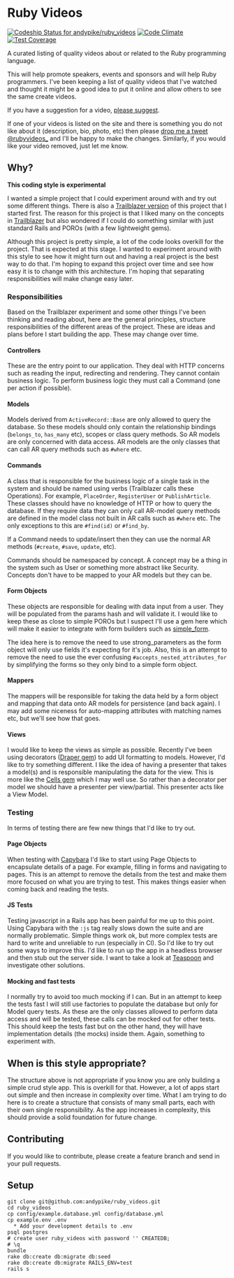 # Ruby Videos

[![Codeship Status for andypike/ruby_videos](https://codeship.com/projects/1514f450-858d-0132-4c4f-76a8aba63565/status?branch=master)](https://codeship.com/projects/58779)
[![Code Climate](https://codeclimate.com/github/andypike/ruby_videos/badges/gpa.svg)](https://codeclimate.com/github/andypike/ruby_videos)
[![Test Coverage](https://codeclimate.com/github/andypike/ruby_videos/badges/coverage.svg)](https://codeclimate.com/github/andypike/ruby_videos)

A curated listing of quality videos about or related to the Ruby programming
language.

This will help promote speakers, events and sponsors and will help Ruby
programmers. I've been keeping a list of quality videos that I've watched and
thought it might be a good idea to put it online and allow others to see the
same create videos.

If you have a suggestion for a video, [please suggest](http://rubyvideos.com/suggestions/new).

If one of your videos is listed on the site and there is something you do not
like about it (description, bio, photo, etc) then please
[drop me a tweet @rubyvideos_](http://twitter.com/rubyvideos_) and I'll be happy
to make the changes. Similarly, if you would like your video removed, just let
me know.

## Why?

**This coding style is experimental**

I wanted a simple project that I could experiment around with and try out some
different things. There is also a [Trailblazer version](https://github.com/andypike/ruby_videos_trailblazer)
of this project that I started first. The reason for this project is that I liked
many on the concepts in [Trailblazer](https://github.com/apotonick/trailblazer)
but also wondered if I could do something similar with just standard Rails and
POROs (with a few lightweight gems).

Although this project is pretty simple, a lot of the code looks overkill for the
project. That is expected at this stage. I wanted to experiment around with this
style to see how it might turn out and having a real project is the best way to
do that. I'm hoping to expand this project over time and see how easy it is to
change with this architecture. I'm hoping that separating responsibilities will
make change easy later.

### Responsibilities

Based on the Trailblazer experiment and some other things I've been thinking
and reading about, here are the general principles, structure responsibilities
of the different areas of the project. These are ideas and plans before I start
building the app. These may change over time.

#### Controllers

These are the entry point to our application. They deal with HTTP concerns such
as reading the input, redirecting and rendering. They cannot contain business
logic. To perform business logic they must call a Command (one per action if
possible).

#### Models

Models derived from `ActiveRecord::Base` are only allowed to query the database.
So these models should only contain the relationship bindings (`belongs_to`,
`has_many` etc), scopes or class query methods. So AR models are only concerned
with data access. AR models are the only classes that can call AR query methods
such as `#where` etc.

#### Commands

A class that is responsible for the business logic of a single task in the
system and should be named using verbs (Trailblazer calls these Operations).
For example, `PlaceOrder`, `RegisterUser` or  `PublishArticle`. These classes
should have no knowledge of HTTP or how to query the database. If they require
data they can only call AR-model query methods are defined in the model class
not built in AR calls such as `#where` etc. The only exceptions to this are
`#find(id)` or `#find_by`.

If a Command needs to update/insert then they can use the normal AR methods
(`#create`, `#save`, `update`, etc).

Commands should be namespaced by concept. A concept may be a thing in the
system such as User or something more abstract like Security. Concepts don't
have to be mapped to your AR models but they can be.

#### Form Objects

These objects are responsible for dealing with data input from a user. They will
be populated from the params hash and will validate it. I would like to keep
these as close to simple POROs but I suspect I'll use a gem here which will make
it easier to integrate with form builders such as [simple_form](https://github.com/plataformatec/simple_form).

The idea here is to remove the need to use strong_parameters as the form object
will only use fields it's expecting for it's job. Also, this is an attempt to
remove the need to use the ever confusing `#accepts_nested_attributes_for` by
simplifying the forms so they only bind to a simple form object.

#### Mappers

The mappers will be responsible for taking the data held by a form object and
mapping that data onto AR models for persistence (and back again). I may add
some niceness for auto-mapping attributes with matching names etc, but we'll see
how that goes.

#### Views

I would like to keep the views as simple as possible. Recently I've been using
decorators ([Draper gem](https://github.com/drapergem/draper)) to add UI
formatting to models. However, I'd like to try something different. I like the
idea of having a presenter that takes a model(s) and is responsible manipulating
the data for the view. This is more like the [Cells gem](https://github.com/apotonick/cells)
which I may well use. So rather than a decorator per model we should have a
presenter per view/partial. This presenter acts like a View Model.

### Testing

In terms of testing there are few new things that I'd like to try out.

#### Page Objects

When testing with [Capybara](https://github.com/jnicklas/capybara) I'd like to
start using Page Objects to encapsulate details of a page. For example, filling
in forms and navigating to pages. This is an attempt to remove the details from
the test and make them more focused on what you are trying to test. This makes
things easier when coming back and reading the tests.

#### JS Tests

Testing javascript in a Rails app has been painful for me up to this point.
Using Capybara with the `:js` tag really slows down the suite and are normally
problematic. Simple things work ok, but more complex tests are hard to write and
unreliable to run (especially in CI). So I'd like to try out some ways to
improve this. I'd like to run up the app in a headless browser and then stub out
the server side. I want to take a look at [Teaspoon](https://github.com/modeset/teaspoon)
and investigate other solutions.

#### Mocking and fast tests

I normally try to avoid too much mocking if I can. But in an attempt to keep the
tests fast I will still use factories to populate the database but only for
Model query tests. As these are the only classes allowed to perform data access
and will be tested, these calls can be mocked out for other tests. This should
keep the tests fast but on the other hand, they will have implementation details
(the mocks) inside them. Again, something to experiment with.

## When is this style appropriate?

The structure above is not appropriate if you know you are only building a
simple crud style app. This is overkill for that. However, a lot of apps start
out simple and then increase in complexity over time. What I am trying to do
here is to create a structure that consists of many small parts, each with their
own single responsibility. As the app increases in complexity, this should
provide a solid foundation for future change.

## Contributing

If you would like to contribute, please create a feature branch and send in your
pull requests.

## Setup

```
git clone git@github.com:andypike/ruby_videos.git
cd ruby_videos
cp config/example.database.yml config/database.yml
cp example.env .env
  * Add your development details to .env
psql postgres
# create user ruby_videos with password '' CREATEDB;
# \q
bundle
rake db:create db:migrate db:seed
rake db:create db:migrate RAILS_ENV=test
rails s
```

